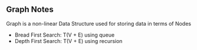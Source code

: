 ## Graph Notes

Graph is a non-linear Data Structure used for storing data in terms of Nodes

- Bread First Search: T(V + E) using queue 
- Depth First Search: T(V + E) using recursion